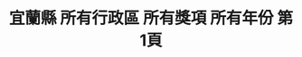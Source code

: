 ---
title: "宜蘭縣 所有行政區 所有獎項 所有年份 第1頁"
description: "宜蘭縣 所有行政區 所有獎項 所有年份 獲獎餐廳 第1頁"
keywords:
  - 美食競賽
  - 台灣美食
  - 美食精選
datePublished: "2025-06-30"
dateModified: "2025-07-07"
city: "宜蘭縣"
district: "所有行政區"
award: "所有獎項"
year: "所有年份"
page: 1
count: 6

restaurants:
  - name: "紅樓中餐廳"
    city: "宜蘭縣"
    district: "宜蘭市"
    address: "宜蘭縣宜蘭市民權路二段36號6樓"
    phone: "039101011"
    geo: "24.753691685363968, 121.75025374373382"
    link: "宜蘭縣/宜蘭市/紅樓中餐廳"
    google_map: "https://maps.app.goo.gl/3ndJ711xV9VrfVrH7"
    footinder: "https://footinder.com.tw/%E5%AE%9C%E8%98%AD%E7%B8%A3%E5%AE%9C%E8%98%AD%E5%B8%82/86/"
    award:
    - name: "500盤"
      year: "2024"
  - name: "花愛現小酒館"
    city: "宜蘭縣"
    district: "冬山鄉"
    address: "宜蘭縣冬山鄉八仙一路117號往前20公尺"
    phone: "0934135691"
    geo: "24.661703502547546, 121.78345966391399"
    link: "宜蘭縣/冬山鄉/花愛現小酒館"
    google_map: "https://maps.app.goo.gl/xS5Dqq8fPeUmuwny6"
    footinder: "https://footinder.com.tw/%E5%AE%9C%E8%98%AD%E7%B8%A3%E5%86%AC%E5%B1%B1%E9%84%89/938/"
    award:
    - name: "500盤"
      year: "2024"
  - name: "朝陽社區客來香"
    city: "宜蘭縣"
    district: "蘇澳鎮"
    address: "宜蘭縣蘇澳鎮朝陽路38號"
    phone: "039981771"
    geo: "24.461151727927305, 121.81594788828275"
    link: "宜蘭縣/蘇澳鎮/朝陽社區客來香"
    google_map: "https://maps.app.goo.gl/7Zg3KWCqfunq75Jb9"
    footinder: "https://footinder.com.tw/%E5%AE%9C%E8%98%AD%E7%B8%A3%E8%98%87%E6%BE%B3%E9%8E%AE/82495/"
    award:
    - name: "500盤"
      year: "2024"
  - name: "蜀香四川鮮魚火鍋"
    city: "宜蘭縣"
    district: "宜蘭市"
    address: "宜蘭縣宜蘭市新興路117號"
    phone: "0920938107"
    geo: "24.761584382284113, 121.75684242558307"
    link: "宜蘭縣/宜蘭市/蜀香四川鮮魚火鍋"
    google_map: "https://maps.app.goo.gl/9Kd9zYXcBoYpLxRY8"
    footinder: "https://footinder.com.tw/%E5%AE%9C%E8%98%AD%E7%B8%A3%E5%AE%9C%E8%98%AD%E5%B8%82/102230/"
    award:
    - name: "500盤"
      year: "2024"
  - name: "饗宴鐵板燒"
    city: "宜蘭縣"
    district: "五結鄉"
    address: "宜蘭縣五結鄉溪濱路二段263號"
    phone: "039601777"
    geo: "24.709855581158916, 121.80405051400544"
    link: "宜蘭縣/五結鄉/饗宴鐵板燒"
    google_map: "https://maps.app.goo.gl/mxHRndhciJrUaK3u5"
    footinder: "https://footinder.com.tw/%E5%AE%9C%E8%98%AD%E7%B8%A3%E4%BA%94%E7%B5%90%E9%84%89/1351/"
    award:
    - name: "500盤"
      year: "2024"
  - name: "Slobber囍伯美式餐廳"
    city: "宜蘭縣"
    district: "宜蘭市"
    address: "宜蘭縣宜蘭市舊城東路40號"
    phone: "039361682"
    geo: "24.757430960307346, 121.75652721377436"
    link: "宜蘭縣/宜蘭市/Slobber囍伯美式餐廳"
    google_map: "https://maps.app.goo.gl/dtbDKcZzkKSFfLGy7"
    footinder: "https://footinder.com.tw/%E5%AE%9C%E8%98%AD%E7%B8%A3%E5%AE%9C%E8%98%AD%E5%B8%82/1044/"
    award:
    - name: "500盤"
      year: "2024"
---